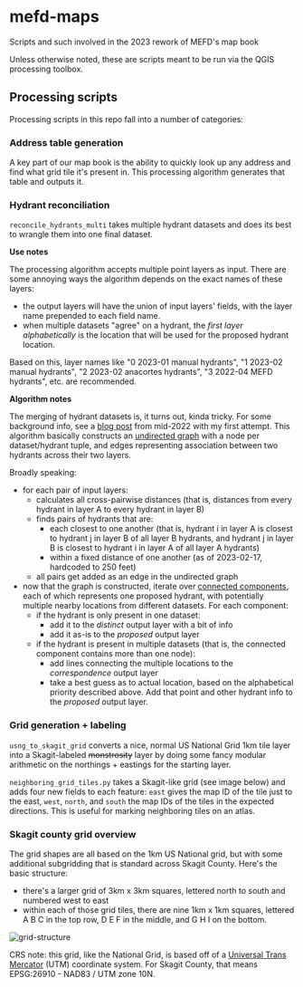 # mefd-maps
Scripts and such involved in the 2023 rework of MEFD's map book

Unless otherwise noted, these are scripts meant to be run via the QGIS
processing toolbox.

## Processing scripts
Processing scripts in this repo fall into a number of categories:

### Address table generation
A key part of our map book is the ability to quickly look up any address and find what grid tile it's present in. This processing algorithm generates that table and outputs it.


### Hydrant reconciliation
`reconcile_hydrants_multi` takes multiple hydrant datasets and does its best to wrangle them into one final dataset.

**Use notes**

The processing algorithm accepts multiple point layers as input. There are some annoying ways the algorithm depends on the exact names of these layers:
- the output layers will have the union of input layers' fields, with the layer name prepended to each field name.
- when multiple datasets "agree" on a hydrant, the *first layer alphabetically* is the location that will be used for the proposed hydrant location.

Based on this, layer names like "0 2023-01 manual hydrants", "1 2023-02 manual hydrants", "2 2023-02 anacortes hydrants", "3 2022-04 MEFD hydrants", etc. are recommended.

**Algorithm notes**

The merging of hydrant datasets is, it turns out, kinda tricky. For some background info, see a [blog post](https://wxyzeph.com/posts/spatial-join/) from mid-2022 with my first attempt. This algorithm basically constructs an [undirected graph](https://en.wikipedia.org/wiki/Graph_(discrete_mathematics)) with a node per dataset/hydrant tuple, and edges representing association between two hydrants across their two layers.

Broadly speaking:

- for each pair of input layers:
  - calculates all cross-pairwise distances (that is, distances from every hydrant in layer A to every hydrant in layer B)
  - finds pairs of hydrants that are:
    - each closest to one another (that is, hydrant i in layer A is closest to hydrant j in layer B of all layer B hydrants, and hydrant j in layer B is closest to hydrant i in layer A of all layer A hydrants)
    - within a fixed distance of one another (as of 2023-02-17, hardcoded to 250 feet)
  - all pairs get added as an edge in the undirected graph
- now that the graph is constructed, iterate over [connected components](https://en.wikipedia.org/wiki/Component_(graph_theory)), each of which represents one proposed hydrant, with potentially multiple nearby locations from different datasets. For each component:
  - if the hydrant is only present in one dataset:
    - add it to the *distinct* output layer with a bit of info
    - add it as-is to the *proposed* output layer
  - if the hydrant is present in multiple datasets (that is, the connected component contains more than one node):
    - add lines connecting the multiple locations to the *correspondence* output layer
    - take a best guess as to actual location, based on the alphabetical priority described above. Add that point and other hydrant info to the *proposed* output layer.



### Grid generation + labeling

`usng_to_skagit_grid` converts a nice, normal US National Grid 1km tile
layer into a Skagit-labeled ~~monstrosity~~ layer by doing some fancy
modular arithmetic on the northings + eastings for the starting layer.

`neighboring_grid_tiles.py` takes a Skagit-like grid (see image below) and
adds four new fields to each feature: `east` gives the map ID of the tile
just to the east, `west`, `north`, and `south` the map IDs of the tiles in
the expected directions. This is useful for marking neighboring tiles on an
atlas.

### Skagit county grid overview
The grid shapes are all based on the 1km US National grid, but with some additional subgridding that is standard across Skagit County. Here's the basic structure:

 - there's a larger grid of 3km x 3km squares, lettered north to south and numbered west to east
 - within each of those grid tiles, there are nine 1km x 1km squares, lettered A B C in the top row, D E F in the middle, and G H I on the bottom.

![grid-structure](https://user-images.githubusercontent.com/4411956/213900531-b28ea587-0d0f-4323-a11f-ad913df0bfa9.png)

CRS note: this grid, like the National Grid, is based off of a [Universal Trans Mercator]([url](https://en.wikipedia.org/wiki/Universal_Transverse_Mercator_coordinate_system)) (UTM) coordinate system. For Skagit County, that means EPSG:26910 - NAD83 / UTM zone 10N.
